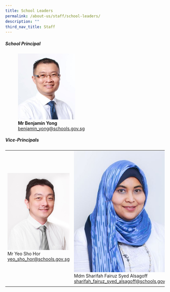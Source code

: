 ```yaml
---
title: School Leaders
permalink: /about-us/staff/school-leaders/
description: ""
third_nav_title: Staff
---
```

##### **School Principal**

<figure style="width:60%">

<img style="width:60%" src="/images/benjaminyong.jpg">

<figcaption> <strong> Mr Benjamin Yong </strong> 
<br><a href="mailto:benjamin_yong@schools.gov.sg">benjamin_yong@schools.gov.sg</a></figcaption>

</figure>

##### **Vice-Principals**

<table>
  <tbody><tr>
    <td>
      <img style="width:1000px;" alt="Mr Yeo Sho Hor" src="/images/yeoshohor.jpg"><br>
      Mr Yeo Sho Hor<br>
      <a href="mailto:yeo_sho_hor@schools.gov.sg">yeo_sho_hor@schools.gov.sg</a>
    </td>
    <td>
      <img style="width:1000px;" alt="Mdm Sharifah Fairuz Syed Alsagoff" src="/images/sharifahfairuz.jpg"><br>
      Mdm Sharifah Fairuz Syed Alsagoff<br>
      <a href="mailto:sharifah_fairuz_syed_alsagoff@schools.gov.sg">sharifah_fairuz_syed_alsagoff@schools.gov.sg</a>
    </td>
    <td>
      <img style="width:1000px;" alt="Mr Chua Kok Seng" src="/images/mr chua kok seng passport size.jpg"><br>
      Mr Chua Kok Seng<br>
      <a href="mailto:chua_kok_seng@schools.gov.sg">chua_kok_seng@schools.gov.sg</a>
    </td>
  </tr>
  <tr>
    <td></td>
    <td></td>
    <td></td>
  </tr>
</tbody></table>
